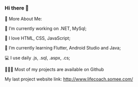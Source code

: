 ### Hi there 👋

🧐 More About Me:

🔭   I’m currently working on .NET, MySql;

🧨   I love HTML, CSS, JavaScript;

🌱   I’m currently learning Flutter, Android Studio and Java;

💻   I use daily .js, .sql, .aspx, .cs;

👨🏻‍💻   Most of my projects are available on Github

My last project website link: http://www.lifecoach.somee.com/
